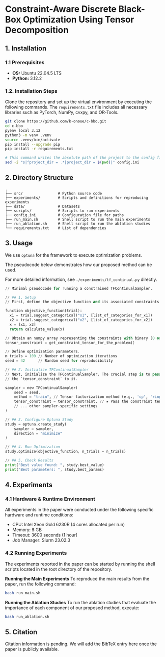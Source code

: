 # Constraint-Aware Discrete Black-Box Optimization Using Tensor Decomposition


## 1. Installation

### 1.1 Prerequisites

*   **OS:** Ubuntu 22.04.5 LTS
*   **Python:** 3.12.2

### 1.2. Installation Steps

Clone the repository and set up the virtual environment by executing the following commands. The `requirements.txt` file includes all necessary libraries such as PyTorch, NumPy, cvxpy, and OR-Tools.

```sh
git clone https://github.com/k-onoue/c-bbo.git
cd c-bbo
pyenv local 3.12
python3 -m venv .venv
source .venv/bin/activate
pip install --upgrade pip
pip install -r requirements.txt

# This command writes the absolute path of the project to the config file.
sed -i "s|^project_dir = .*|project_dir = $(pwd)|" config.ini
```

## 2. Directory Structure

```
.
├── src/                # Python source code
├── experiments/        # Scripts and definitions for reproducing experiments
├── data/               # Datasets
├── scripts/            # Scripts to run experiments
├── config.ini          # Configuration file for paths
├── run_main.sh         # Shell script to run the main experiments
├── run_ablation.sh     # Shell script to run the ablation studies
└── requirements.txt    # List of dependencies
```

## 3. Usage

We use `optuna` for the framework to execute optimization problems.

The pseudocode below demonstrates how our proposed method can be used.

For more detailed information, see `./experiments/tf_continual.py` directly.

```python
// Minimal pseudocode for running a constrained TFContinualSampler.

// ## 1. Setup
// First, define the objective function and its associated constraints.

function objective_function(trial):
  x1 = trial.suggest_categorical("x1", [list_of_categories_for_x1])
  x2 = trial.suggest_categorical("x2", [list_of_categories_for_x2])
  x = [x1, x2]
  return calculate_value(x)

// Obtain an numpy array representing the constraints with binary (0 or 1) valued entries. 
tensor_constraint = get_constraint_tensor_for_the_problem()

// Define optimization parameters.
n_trials = 100 // Number of optimization iterations
seed = 42      // Random seed for reproducibility

// ## 2. Initialize TFContinualSampler
// Next, initialize the TFContinualSampler. The crucial step is to pass
// the `tensor_constraint` to it. 

sampler = new TFContinualSampler(
    seed = seed,
    method = "train", // Tensor factorization method (e.g., 'cp', 'ring')
    tensor_constraint = tensor_constraint, // ★ Pass the constraint tensor here
    // ... other sampler-specific settings
)

// ## 3. Configure Optuna Study
study = optuna.create_study(
    sampler = sampler,
    direction = "minimize"
)

// ## 4. Run Optimization
study.optimize(objective_function, n_trials = n_trials)

// ## 5. Check Results
print("Best value found: ", study.best_value)
print("Best parameters: ", study.best_params)

```

## 4. Experiments

### 4.1 Hardware & Runtime Environment

All experiments in the paper were conducted under the following specific hardware and runtime conditions:

- CPU: Intel Xeon Gold 6230R (4 cores allocated per run)
- Memory: 8 GB
- Timeout: 3600 seconds (1 hour)
- Job Manager: Slurm 23.02.3

### 4.2 Running Experiments

The experiments reported in the paper can be started by running the shell scripts located in the root directory of the repository.

__Running the Main Experiments__
To reproduce the main results from the paper, run the following command:

```sh
bash run_main.sh
```

__Running the Ablation Studies__
To run the ablation studies that evaluate the importance of each component of our proposed method, execute:

```sh
bash run_ablation.sh
```

## 5. Citation

Citation information is pending. We will add the BibTeX entry here once the paper is publicly available.
